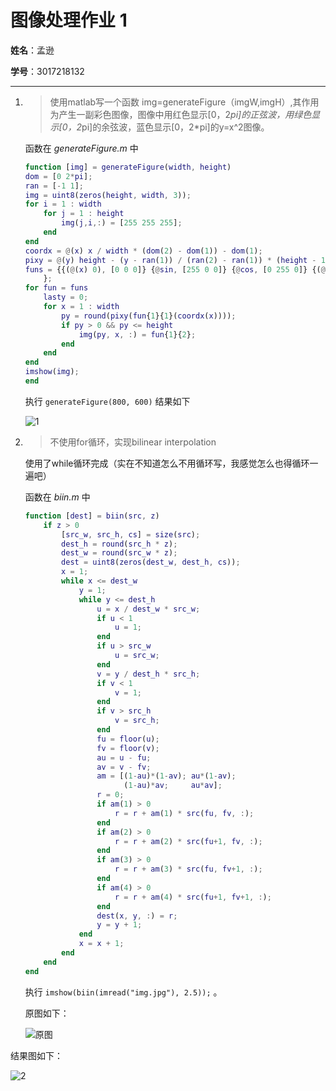 # 图像处理作业 1

**姓名**：孟逊

**学号**：3017218132

---



1. >  使用matlab写一个函数 img=generateFigure（imgW,imgH）,其作用为产生一副彩色图像，图像中用红色显示[0，2*pi]的正弦波，用绿色显示[0，2*pi]的余弦波，蓝色显示[0，2*pi]的y=x^2图像。

   函数在 *generateFigure.m* 中

   ```matlab
   function [img] = generateFigure(width, height)
   dom = [0 2*pi];
   ran = [-1 1];
   img = uint8(zeros(height, width, 3));
   for i = 1 : width
       for j = 1 : height
           img(j,i,:) = [255 255 255];
       end
   end
   coordx = @(x) x / width * (dom(2) - dom(1)) - dom(1);
   pixy = @(y) height - (y - ran(1)) / (ran(2) - ran(1)) * (height - 1);
   funs = {{(@(x) 0), [0 0 0]} {@sin, [255 0 0]} {@cos, [0 255 0]} {(@(x) x^2), [0 0 255]}
       };
   for fun = funs
       lasty = 0;
       for x = 1 : width
           py = round(pixy(fun{1}{1}(coordx(x))));
           if py > 0 && py <= height
               img(py, x, :) = fun{1}{2};
           end
       end
   end
   imshow(img);
   end
   ```

   执行 `generateFigure(800, 600)` 结果如下

   ![1](F:\documents\MATLAB\1.png)


2. > 不使用for循环，实现bilinear interpolation

   使用了while循环完成（实在不知道怎么不用循环写，我感觉怎么也得循环一遍吧）

   函数在 *biin.m* 中

   ```matlab
   function [dest] = biin(src, z)
       if z > 0
           [src_w, src_h, cs] = size(src);
           dest_h = round(src_h * z);
           dest_w = round(src_w * z);
           dest = uint8(zeros(dest_w, dest_h, cs));
           x = 1;
           while x <= dest_w
               y = 1;
               while y <= dest_h
                   u = x / dest_w * src_w;
                   if u < 1
                       u = 1;
                   end
                   if u > src_w
                       u = src_w;
                   end
                   v = y / dest_h * src_h;
                   if v < 1
                       v = 1;
                   end
                   if v > src_h
                       v = src_h;
                   end
                   fu = floor(u);
                   fv = floor(v);
                   au = u - fu;
                   av = v - fv;
                   am = [(1-au)*(1-av); au*(1-av);
                         (1-au)*av;     au*av];
                   r = 0;
                   if am(1) > 0
                       r = r + am(1) * src(fu, fv, :);
                   end
                   if am(2) > 0
                       r = r + am(2) * src(fu+1, fv, :);
                   end
                   if am(3) > 0
                       r = r + am(3) * src(fu, fv+1, :);
                   end
                   if am(4) > 0
                       r = r + am(4) * src(fu+1, fv+1, :);
                   end
                   dest(x, y, :) = r;
                   y = y + 1;
               end
               x = x + 1;
           end
       end
   end
   ```

   执行 ` imshow(biin(imread("img.jpg"), 2.5)); ` 。

   原图如下：

   ![原图](F:\documents\MATLAB\img.jpg)

结果图如下：

![2](F:\documents\MATLAB\2.png)